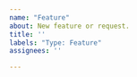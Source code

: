 ```yaml
---
name: "Feature"
about: New feature or request.
title: ''
labels: "Type: Feature"
assignees: ''

---
```

